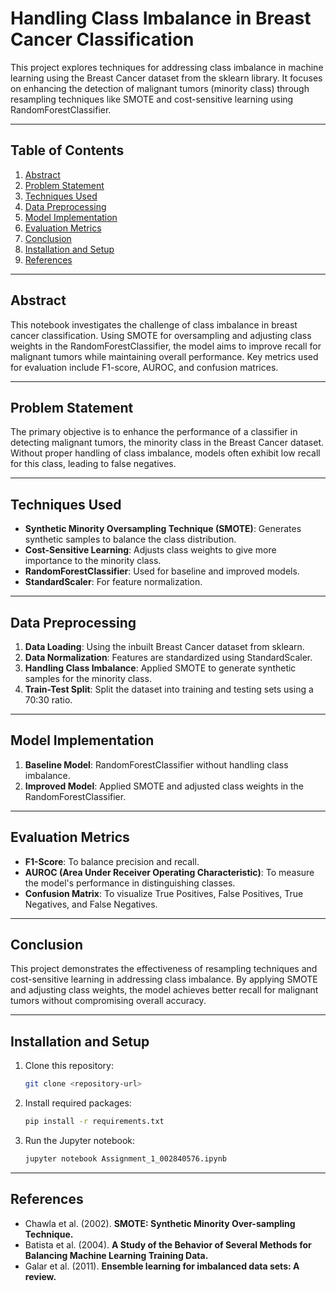 # Handling Class Imbalance in Breast Cancer Classification
This project explores techniques for addressing class imbalance in machine learning using the Breast Cancer dataset from the sklearn library. It focuses on enhancing the detection of malignant tumors (minority class) through resampling techniques like SMOTE and cost-sensitive learning using RandomForestClassifier.

---

## Table of Contents
1. [Abstract](#abstract)
2. [Problem Statement](#problem-statement)
3. [Techniques Used](#techniques-used)
4. [Data Preprocessing](#data-preprocessing)
5. [Model Implementation](#model-implementation)
6. [Evaluation Metrics](#evaluation-metrics)
7. [Conclusion](#conclusion)
8. [Installation and Setup](#installation-and-setup)
9. [References](#references)

---

## Abstract
This notebook investigates the challenge of class imbalance in breast cancer classification. Using SMOTE for oversampling and adjusting class weights in the RandomForestClassifier, the model aims to improve recall for malignant tumors while maintaining overall performance. Key metrics used for evaluation include F1-score, AUROC, and confusion matrices.

---

## Problem Statement
The primary objective is to enhance the performance of a classifier in detecting malignant tumors, the minority class in the Breast Cancer dataset. Without proper handling of class imbalance, models often exhibit low recall for this class, leading to false negatives.

---

## Techniques Used
- **Synthetic Minority Oversampling Technique (SMOTE)**: Generates synthetic samples to balance the class distribution.
- **Cost-Sensitive Learning**: Adjusts class weights to give more importance to the minority class.
- **RandomForestClassifier**: Used for baseline and improved models.
- **StandardScaler**: For feature normalization.

---

## Data Preprocessing
1. **Data Loading**: Using the inbuilt Breast Cancer dataset from sklearn.
2. **Data Normalization**: Features are standardized using StandardScaler.
3. **Handling Class Imbalance**: Applied SMOTE to generate synthetic samples for the minority class.
4. **Train-Test Split**: Split the dataset into training and testing sets using a 70:30 ratio.

---

## Model Implementation
1. **Baseline Model**: RandomForestClassifier without handling class imbalance.
2. **Improved Model**: Applied SMOTE and adjusted class weights in the RandomForestClassifier.

---

## Evaluation Metrics
- **F1-Score**: To balance precision and recall.
- **AUROC (Area Under Receiver Operating Characteristic)**: To measure the model's performance in distinguishing classes.
- **Confusion Matrix**: To visualize True Positives, False Positives, True Negatives, and False Negatives.

---

## Conclusion
This project demonstrates the effectiveness of resampling techniques and cost-sensitive learning in addressing class imbalance. By applying SMOTE and adjusting class weights, the model achieves better recall for malignant tumors without compromising overall accuracy.

---

## Installation and Setup
1. Clone this repository:
    ```bash
    git clone <repository-url>
    ```
2. Install required packages:
    ```bash
    pip install -r requirements.txt
    ```
3. Run the Jupyter notebook:
    ```bash
    jupyter notebook Assignment_1_002840576.ipynb
    ```

---

## References
- Chawla et al. (2002). **SMOTE: Synthetic Minority Over-sampling Technique.**
- Batista et al. (2004). **A Study of the Behavior of Several Methods for Balancing Machine Learning Training Data.**
- Galar et al. (2011). **Ensemble learning for imbalanced data sets: A review.**
